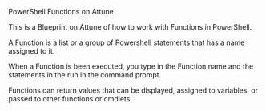 PowerShell Functions on Attune

This is a Blueprint on Attune of how to work with Functions in PowerShell.

A Function is a list or a group of Powershell statements that has a name assigned to it.

When a Function is been executed, you type in the Function name and the statements in the run in the command prompt.

Functions can return values that can be displayed, assigned to variables, or passed to other functions or cmdlets.